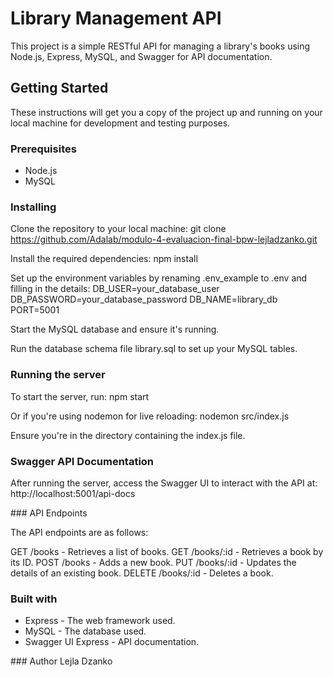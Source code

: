 # Library Management API

This project is a simple RESTful API for managing a library's books using Node.js, Express, MySQL, and Swagger for API documentation.

## Getting Started

These instructions will get you a copy of the project up and running on your local machine for development and testing purposes.

### Prerequisites

- Node.js
- MySQL

### Installing

Clone the repository to your local machine:
git clone https://github.com/Adalab/modulo-4-evaluacion-final-bpw-lejladzanko.git

Install the required dependencies:
npm install

Set up the environment variables by renaming .env_example to .env and filling in the details:
DB_USER=your_database_user
DB_PASSWORD=your_database_password
DB_NAME=library_db
PORT=5001

Start the MySQL database and ensure it's running.

Run the database schema file library.sql to set up your MySQL tables.

### Running the server

To start the server, run:
npm start

Or if you're using nodemon for live reloading:
nodemon src/index.js

Ensure you're in the directory containing the index.js file.

### Swagger API Documentation
After running the server, access the Swagger UI to interact with the API at:
http://localhost:5001/api-docs

### API Endpoints

The API endpoints are as follows:

GET /books - Retrieves a list of books.
GET /books/:id - Retrieves a book by its ID.
POST /books - Adds a new book.
PUT /books/:id - Updates the details of an existing book.
DELETE /books/:id - Deletes a book.

### Built with

- Express - The web framework used.
- MySQL - The database used.
- Swagger UI Express - API documentation.

### Author
Lejla Dzanko 




